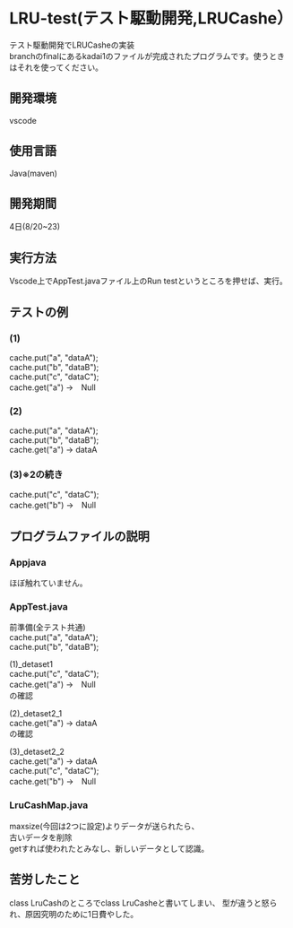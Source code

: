 # LRU-test(テスト駆動開発,LRUCashe）
テスト駆動開発でLRUCasheの実装<br>
branchのfinalにあるkadai1のファイルが完成されたプログラムです。使うときはそれを使ってください。

## 開発環境
vscode


## 使用言語
Java(maven)

## 開発期間
4日(8/20~23)


## 実行方法
Vscode上でAppTest.javaファイル上のRun testというところを押せば、実行。

## テストの例
### (1)
cache.put("a", "dataA");<br>
cache.put("b", "dataB");<br>
cache.put("c", "dataC");<br>
cache.get("a") →　Null<br>

### (2)
cache.put("a", "dataA");<br>
cache.put("b", "dataB");<br>
cache.get("a") → dataA<br>
### (3)※2の続き
cache.put("c", "dataC");<br>
cache.get("b") →　Null<br>


## プログラムファイルの説明
### Appjava
ほぼ触れていません。<br>

### AppTest.java
前準備(全テスト共通)<br>
cache.put("a", "dataA");<br>
cache.put("b", "dataB");<br>

(1)_detaset1<br>
cache.put("c", "dataC");<br>
cache.get("a") →　Null<br>
の確認<br>

(2)_detaset2_1<br>
cache.get("a") → dataA<br>
の確認<br>

(3)_detaset2_2<br>
cache.get("a") → dataA<br>
cache.put("c", "dataC");<br>
cache.get("b") →　Null<br>

### LruCashMap.java
maxsize(今回は2つに設定)よりデータが送られたら、<br>
古いデータを削除<br>
getすれば使われたとみなし、新しいデータとして認識。<br>

## 苦労したこと
class LruCashのところでclass LruCasheと書いてしまい、
型が違うと怒られ、原因究明のために1日費やした。
